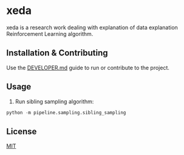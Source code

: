 # xeda

xeda is a research work dealing with explanation of data explanation Reinforcement Learning algorithm. 

## Installation & Contributing

Use the [DEVELOPER.md](./DEVELOPER.md) guide to run or contribute to the project.

## Usage

1. Run sibling sampling algorithm:
```python
python -m pipeline.sampling.sibling_sampling 
```

## License

[MIT](./LICENSE)

